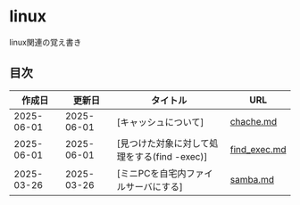 # linux
linux関連の覚え書き

## 目次

| 作成日 | 更新日 | タイトル | URL |
|--------|--------|---------|-----|
| 2025-06-01 | 2025-06-01 | [キャッシュについて] | [chache.md](chache.md) |
| 2025-06-01 | 2025-06-01 | [見つけた対象に対して処理をする(find -exec)] | [find_exec.md](find_exec.md) |
| 2025-03-26 | 2025-03-26 | [ミニPCを自宅内ファイルサーバにする] | [samba.md](samba.md) |